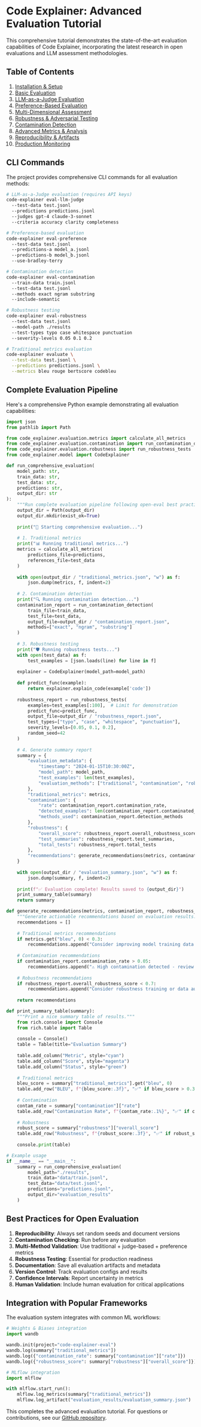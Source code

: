 # Code Explainer: Advanced Evaluation Tutorial

This comprehensive tutorial demonstrates the state-of-the-art evaluation capabilities of Code Explainer, incorporating the latest research in open evaluations and LLM assessment methodologies.

## Table of Contents

1. [Installation & Setup](#installation--setup)
2. [Basic Evaluation](#basic-evaluation)
3. [LLM-as-a-Judge Evaluation](#llm-as-a-judge-evaluation)
4. [Preference-Based Evaluation](#preference-based-evaluation)
5. [Multi-Dimensional Assessment](#multi-dimensional-assessment)
6. [Robustness & Adversarial Testing](#robustness--adversarial-testing)
7. [Contamination Detection](#contamination-detection)
8. [Advanced Metrics & Analysis](#advanced-metrics--analysis)
9. [Reproducibility & Artifacts](#reproducibility--artifacts)
10. [Production Monitoring](#production-monitoring)

## CLI Commands

The project provides comprehensive CLI commands for all evaluation methods:

```bash
# LLM-as-a-Judge evaluation (requires API keys)
code-explainer eval-llm-judge 
  --test-data test.jsonl 
  --predictions predictions.jsonl 
  --judges gpt-4 claude-3-sonnet 
  --criteria accuracy clarity completeness

# Preference-based evaluation  
code-explainer eval-preference 
  --test-data test.jsonl 
  --predictions-a model_a.jsonl 
  --predictions-b model_b.jsonl 
  --use-bradley-terry

# Contamination detection
code-explainer eval-contamination 
  --train-data train.jsonl 
  --test-data test.jsonl 
  --methods exact ngram substring 
  --include-semantic

# Robustness testing
code-explainer eval-robustness 
  --test-data test.jsonl 
  --model-path ./results 
  --test-types typo case whitespace punctuation 
  --severity-levels 0.05 0.1 0.2

# Traditional metrics evaluation
code-explainer evaluate \
  --test-data test.jsonl \
  --predictions predictions.jsonl \
  --metrics bleu rouge bertscore codebleu
```

## Complete Evaluation Pipeline

Here's a comprehensive Python example demonstrating all evaluation capabilities:

```python
import json
from pathlib import Path

from code_explainer.evaluation.metrics import calculate_all_metrics
from code_explainer.evaluation.contamination import run_contamination_detection  
from code_explainer.evaluation.robustness import run_robustness_tests
from code_explainer.model import CodeExplainer

def run_comprehensive_evaluation(
    model_path: str,
    train_data: str,
    test_data: str,
    predictions: str, 
    output_dir: str
):
    """Run complete evaluation pipeline following open-eval best practices."""
    output_dir = Path(output_dir)
    output_dir.mkdir(exist_ok=True)
    
    print("🚀 Starting comprehensive evaluation...")
    
    # 1. Traditional metrics
    print("📊 Running traditional metrics...")
    metrics = calculate_all_metrics(
        predictions_file=predictions,
        references_file=test_data
    )
    
    with open(output_dir / "traditional_metrics.json", "w") as f:
        json.dump(metrics, f, indent=2)
    
    # 2. Contamination detection
    print("🔍 Running contamination detection...")
    contamination_report = run_contamination_detection(
        train_file=train_data,
        test_file=test_data,
        output_file=output_dir / "contamination_report.json",
        methods=["exact", "ngram", "substring"]
    )
    
    # 3. Robustness testing
    print("🛡️ Running robustness tests...")
    with open(test_data) as f:
        test_examples = [json.loads(line) for line in f]
    
    explainer = CodeExplainer(model_path=model_path)
    
    def predict_func(example):
        return explainer.explain_code(example['code'])
    
    robustness_report = run_robustness_tests(
        examples=test_examples[:100],  # Limit for demonstration
        predict_func=predict_func,
        output_file=output_dir / "robustness_report.json",
        test_types=["typo", "case", "whitespace", "punctuation"],
        severity_levels=[0.05, 0.1, 0.2],
        random_seed=42
    )
    
    # 4. Generate summary report
    summary = {
        "evaluation_metadata": {
            "timestamp": "2024-01-15T10:30:00Z",
            "model_path": model_path,
            "test_examples": len(test_examples),
            "evaluation_methods": ["traditional", "contamination", "robustness"]
        },
        "traditional_metrics": metrics,
        "contamination": {
            "rate": contamination_report.contamination_rate,
            "detected_examples": len(contamination_report.contaminated_examples),
            "methods_used": contamination_report.detection_methods
        },
        "robustness": {
            "overall_score": robustness_report.overall_robustness_score,
            "test_summaries": robustness_report.test_summaries,
            "total_tests": robustness_report.total_tests
        },
        "recommendations": generate_recommendations(metrics, contamination_report, robustness_report)
    }
    
    with open(output_dir / "evaluation_summary.json", "w") as f:
        json.dump(summary, f, indent=2)
    
    print(f"✅ Evaluation complete! Results saved to {output_dir}")
    print_summary_table(summary)
    return summary

def generate_recommendations(metrics, contamination_report, robustness_report):
    """Generate actionable recommendations based on evaluation results."""
    recommendations = []
    
    # Traditional metrics recommendations
    if metrics.get("bleu", 0) < 0.3:
        recommendations.append("Consider improving model training data quality or training duration")
    
    # Contamination recommendations  
    if contamination_report.contamination_rate > 0.05:
        recommendations.append("⚠️ High contamination detected - review data preparation pipeline")
    
    # Robustness recommendations
    if robustness_report.overall_robustness_score < 0.7:
        recommendations.append("Consider robustness training or data augmentation")
    
    return recommendations

def print_summary_table(summary):
    """Print a nice summary table of results."""
    from rich.console import Console
    from rich.table import Table
    
    console = Console()
    table = Table(title="Evaluation Summary")
    
    table.add_column("Metric", style="cyan")
    table.add_column("Score", style="magenta") 
    table.add_column("Status", style="green")
    
    # Traditional metrics
    bleu_score = summary["traditional_metrics"].get("bleu", 0)
    table.add_row("BLEU", f"{bleu_score:.3f}", "✅" if bleu_score > 0.3 else "⚠️")
    
    # Contamination
    contam_rate = summary["contamination"]["rate"]
    table.add_row("Contamination Rate", f"{contam_rate:.1%}", "✅" if contam_rate < 0.05 else "⚠️")
    
    # Robustness
    robust_score = summary["robustness"]["overall_score"]
    table.add_row("Robustness", f"{robust_score:.3f}", "✅" if robust_score > 0.7 else "⚠️")
    
    console.print(table)

# Example usage
if __name__ == "__main__":
    summary = run_comprehensive_evaluation(
        model_path="./results", 
        train_data="data/train.jsonl",
        test_data="data/test.jsonl",
        predictions="predictions.jsonl",
        output_dir="evaluation_results"
    )
```

## Best Practices for Open Evaluation

1. **Reproducibility**: Always set random seeds and document versions
2. **Contamination Checking**: Run before any evaluation
3. **Multi-Method Validation**: Use traditional + judge-based + preference metrics
4. **Robustness Testing**: Essential for production readiness
5. **Documentation**: Save all evaluation artifacts and metadata
6. **Version Control**: Track evaluation configs and results
7. **Confidence Intervals**: Report uncertainty in metrics
8. **Human Validation**: Include human evaluation for critical applications

## Integration with Popular Frameworks

The evaluation system integrates with common ML workflows:

```python
# Weights & Biases integration
import wandb

wandb.init(project="code-explainer-eval")
wandb.log(summary["traditional_metrics"])
wandb.log({"contamination_rate": summary["contamination"]["rate"]})
wandb.log({"robustness_score": summary["robustness"]["overall_score"]})

# MLflow integration  
import mlflow

with mlflow.start_run():
    mlflow.log_metrics(summary["traditional_metrics"])
    mlflow.log_artifact("evaluation_results/evaluation_summary.json")
```

This completes the advanced evaluation tutorial. For questions or contributions, see our [GitHub repository](https://github.com/rajatsainju2025/code-explainer).

